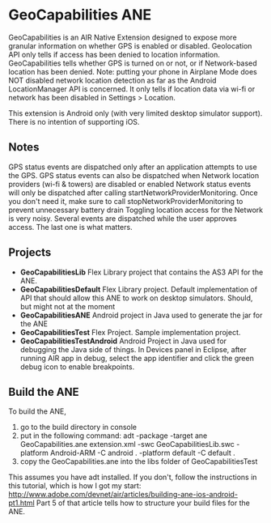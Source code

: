 # GeoCapabilities ANE
GeoCapabilities is an AIR Native Extension designed to expose more granular information on whether GPS is enabled or disabled. Geolocation API only tells if access
has been denied to location information. GeoCapabilities tells whether GPS is turned on or not, or if Network-based location has been denied. Note: putting your phone
in Airplane Mode does NOT disabled network location detection as far as the Android LocationManager API is concerned. It only tells if location data via wi-fi or network
has been disabled in Settings > Location.

This extension is Android only (with very limited desktop simulator support). There is no intention of supporting iOS.

## Notes
GPS status events are dispatched only after an application attempts to use the GPS. 
GPS status events can also be dispatched when Network location providers (wi-fi & towers) are disabled or enabled
Network status events will only be dispatched after calling startNetworkProviderMonitoring. Once you don't need it, make sure to call stopNetworkProviderMonitoring to prevent unnecessary battery drain
Toggling location access for the Network is very noisy. Several events are dispatched while the user approves access. The last one is what matters.

## Projects
* **GeoCapabilitiesLib**
Flex Library project that contains the AS3 API for the ANE.
* **GeoCapabilitiesDefault**
Flex Library project. Default implementation of API that should allow this ANE to work on desktop simulators. Should, but might not at the moment
* **GeoCapabilitiesANE**
Android project in Java used to generate the jar for the ANE
* **GeoCapabilitiesTest**
Flex Project. Sample implementation project.
* **GeoCapabilitiesTestAndroid**
Android Project in Java used for debugging the Java side of things. In Devices panel in Eclipse, after running AIR app in debug, select the app identifier and
click the green debug icon to enable breakpoints.

## Build the ANE
To build the ANE, 
1. go to the build directory in console 
2. put in the following command:
adt -package -target ane GeoCapabilities.ane extension.xml -swc GeoCapabilitiesLib.swc -platform Android-ARM -C android . -platform default -C default .
3. copy the GeoCapabilities.ane into the libs folder of GeoCapabilitiesTest

This assumes you have adt installed. If you don't, follow the instructions in this tutorial, which is how I got my start:
http://www.adobe.com/devnet/air/articles/building-ane-ios-android-pt1.html
Part 5 of that article tells how to structure your build files for the ANE.
